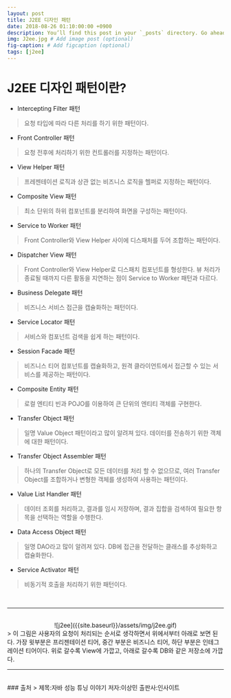 ```yaml
---
layout: post
title: J2EE 디자인 패턴
date: 2018-08-26 01:10:00:00 +0900
description: You’ll find this post in your `_posts` directory. Go ahead and edit it and re-build the site to see your changes. # Add post description (optional)
img: J2ee.jpg # Add image post (optional)
fig-caption: # Add figcaption (optional)
tags: [j2ee]
---
```

# J2EE 디자인 패턴이란?
* Intercepting Filter 패턴
> 요청 타입에 따라 다른 처리를 하기 위한 패턴이다.
* Front Controller 패턴
> 요청 전후에 처리하기 위한 컨트롤러를 지정하는 패턴이다.
* View Helper 패턴
> 프레젠테이션 로직과 상관 없는 비즈니스 로직을 헬퍼로 지정하는 패턴이다.
* Composite View 패턴
> 최소 단위의 하위 컴포넌트를 분리하여 화면을 구성하는 패턴이다.
* Service to Worker 패턴
> Front Controller와 View Helper 사이에 디스패처를 두어 조합하는 패턴이다.
* Dispatcher View 패턴
> Front Controller와 View Helper로 디스패치 컴포넌트를 형성한다. 뷰 처리가 종료될 때까지 다른 활동을 지연하는 점이 Service to Worker 패턴과 다르다.
* Business Delegate 패턴
> 비즈니스 서비스 접근을 캡슐화하는 패턴이다.
* Service Locator 패턴
> 서비스와 컴포넌트 검색을 쉽게 하는 패턴이다.
* Session Facade 패턴
> 비즈니스 티어 컴포넌트를 캡슐화하고, 원격 클라이언트에서 접근할 수 있는 서비스를 제공하는 패턴이다.
* Composite Entity 패턴  
> 로컬 엔티티 빈과 POJO를 이용하여 큰 단위의 엔티티 객체를 구현한다.
* Transfer Object 패턴
> 일명 Value Object 패턴이라고 많이 알려져 있다. 데이터를 전송하기 위한 객체에 대한 패턴이다.
* Transfer Object Assembler 패턴
> 하나의 Transfer Object로 모든 데이터를 처리 할 수 없으므로, 여러 Transfer Object를 조합하거나 변형한 객체를 생성하여 사용하는 패턴이다.
* Value List Handler 패턴
> 데이터 조회를 처리하고, 결과를 임시 저장하며, 결과 집합을 검색하여 필요한 항목을 선택하는 역할을 수행한다.
* Data Access Object 패턴
> 일명 DAO라고 많이 알려져 있다. DB에 접근을 전달하는 클래스를 추상화하고 캡슐화한다.
* Service Activator 패턴
> 비동기적 호출을 처리하기 위한 패턴이다.  
<br/>
<hr>
<br/>
<div align="center">
![j2ee]({{site.baseurl}}/assets/img/j2ee.gif)  
</div>
> 이 그림은 사용자의 요청이 처리되는 순서로 생각하면서 위에서부터 아래로 보면 된다.  
가장 윗부분은 프리젠테이션 티어, 중간 부분은 비즈니스 티어, 하단 부분은 인테그레이션 티어이다.  
위로 갈수록 View에 가깝고, 아래로 갈수록 DB와 같은 저장소에 가깝다.  
<br/>
<hr>
<br/>
### 출처
> 제목:자바 성능 튜닝 이야기  
저자:이상민  
출판사:인사이트